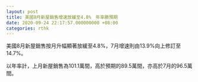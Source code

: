 ```yaml
---
layout: post
title: 美國8月新屋銷售增速放緩至4.8%　年率勝預期
date: 2020-09-24 22:17:57.000000000 +08:00
categories: rthk
---
```


美國8月新屋銷售按月升幅顯著放緩至4.8%，7月增速則由13.9%向上修訂至14.7%。

以年率計，上月新屋銷售為101.1萬間，高於預期的89.5萬間，亦高於7月的96.5萬間。
